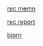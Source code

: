 
[rec memo](https://drive.google.com/file/d/1P4--MZdS56rJ3UP6Cv5rf3gZLznQ9ucs/view?usp=sharing)

[rec report](https://drive.google.com/file/d/15AQ1bMTEjskpiZBCwpQ9pTGjEsOB9lvY/view?usp=sharing)

[bjorn](https://drive.google.com/file/d/1JB7QxjNi0OIDMxgjiKtTyHedRZtE-NZH/view?usp=sharing)

